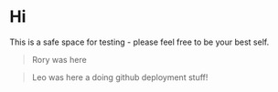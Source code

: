 # Hi

This is a safe space for testing - please feel free to be your best self.

> Rory was here

> Leo was here a doing github deployment stuff!
